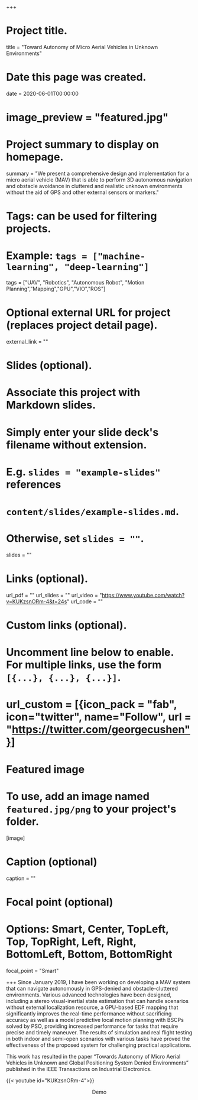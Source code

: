 +++
# Project title.
title = "Toward Autonomy of Micro Aerial Vehicles in Unknown Environments"

# Date this page was created.
date = 2020-06-01T00:00:00
# image_preview = "featured.jpg"
# Project summary to display on homepage.
summary = "We present a comprehensive design and implementation for a micro aerial vehicle (MAV) that is able to perform 3D autonomous navigation and obstacle avoidance in cluttered and realistic unknown environments without the aid of GPS and other external sensors or markers."

# Tags: can be used for filtering projects.
# Example: `tags = ["machine-learning", "deep-learning"]`
tags = ["UAV",  "Robotics", "Autonomous Robot", "Motion Planning","Mapping","GPU","VIO","ROS"]

# Optional external URL for project (replaces project detail page).
external_link = ""

# Slides (optional).
#   Associate this project with Markdown slides.
#   Simply enter your slide deck's filename without extension.
#   E.g. `slides = "example-slides"` references 
#   `content/slides/example-slides.md`.
#   Otherwise, set `slides = ""`.
slides = ""

# Links (optional).
url_pdf = ""
url_slides = ""
url_video = "https://www.youtube.com/watch?v=KUKzsnORm-4&t=24s"
url_code = ""

# Custom links (optional).
#   Uncomment line below to enable. For multiple links, use the form `[{...}, {...}, {...}]`.
# url_custom = [{icon_pack = "fab", icon="twitter", name="Follow", url = "https://twitter.com/georgecushen"}]

# Featured image
# To use, add an image named `featured.jpg/png` to your project's folder. 
[image]
  # Caption (optional)
  caption = ""
  
  # Focal point (optional)
  # Options: Smart, Center, TopLeft, Top, TopRight, Left, Right, BottomLeft, Bottom, BottomRight
  focal_point = "Smart"


+++
Since January 2019, I have been working on developing a  MAV system that can navigate autonomously in GPS-denied and obstacle-cluttered environments. Various advanced technologies have been designed, including a stereo visual-inertial state estimation that can handle scenarios without external localization resource, a GPU-based EDF mapping that significantly improves the real-time performance without sacrificing accuracy as well as a model predictive local motion planning with BSCPs solved by PSO, providing increased performance for tasks that require precise and timely maneuver. The results of simulation and real flight testing in both indoor and semi-open scenarios with various tasks have proved the effectiveness of the proposed system for challenging practical applications.

This work has resulted in the paper “Towards Autonomy of Micro Aerial Vehicles in Unknown and Global Positioning System Denied Environments” published in the IEEE Transactions on Industrial Electronics.



{{< youtube id="KUKzsnORm-4">}}
<center>Demo</center>






